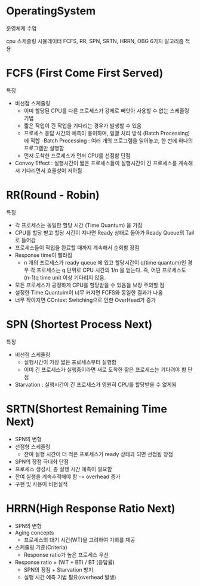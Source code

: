 # OperatingSystem
운영체제 수업

cpu 스케줄링 시뮬레이터
FCFS, RR, SPN, SRTN, HRRN, OBG 6가지 알고리즘 적용

 # FCFS (First Come First Served)
특징
 - 비선점 스케줄링
     - 이미 할당된 CPU를 다른 프로세스가 강제로 빼앗아 사용할 수 없는 스케줄링 기법
     - 짧은 작업이 긴 작업을 기다리는 경우가 발생할 수 있음
     - 프로세스 응답 시간의 예측이 용이하며, 일괄 처리 방식 (Batch Processing) 에 적합 -Batch Processing : 여러 개의 프로그램을 읽어놓고, 한 번에 하나의 프로그램만 실행함
     - 먼저 도착한 프로세스가 먼저 CPU를 선점함
단점
  - Convoy Effect : 실행시간이 짧은 프로세스들이 실행시간이 긴 프로세스를 계속해서 기다리면서 효율성이 저하됨


# RR(Round - Robin)
 특징
  - 각 프로세스는 동일한 할당 시간 (Time Quantum) 을 가짐
  - CPU를 할당 받고 할당 시간이 지나면 Ready 상태로 돌아가 Ready Queue의 Tail로 들어감
  - 프로세스들이 작업을 완료할 때까지 계속해서 순회함
 장점
  - Response time이 빨라짐
      - n 개의 프로세스가 ready queue 에 있고 할당시간이 q(time quantum)인 경우 각 프로세스는 q 단위로 CPU 시간의 1/n 을 얻는다. 즉, 어떤 프로세스도 (n-1)q time unit 이상 기다리지 않음.
  - 모든 프로세스가 공정하게 CPU를 할당받을 수 있음을 보장
주의할 점
 - 설정한 Time Quantuim이 너무 커지면 FCFS와 동일한 결과가 나옴
 - 너무 작아지면 COntext Switching으로 인한 OverHead가 증가


# SPN (Shortest Process Next)
특징 
 - 비선점 스케줄링
    - 실행시간이 가장 짧은 프로세스부터 실행함
    - 이미 긴 프로세스가 실행중이라면 새로 도착한 짧은 프로세스는 기다려야 함
단점 
 - Starvation : 실행시간이 긴 프로세스가 영원히 CPU를 할당받을 수 없게됨

# SRTN(Shortest Remaining Time Next)
 - SPN의 변형
 - 선점형 스케줄링
     - 잔여 실행 시간이 더 적은 프로세스가 ready 상태과 되면 선점됨
 장점
  - SPN의 장점 극대화
 단점
  - 프로세스 생성시, 총 실행 시간 예측이 필요함
  - 잔여 실행을 계속추적해야 함 -> overhead 증가
  - 구현 및 사용이 비현실적

# HRRN(High Response Ratio Next)
 - SPN의 변형
 - Aging concepts
    - 프로세스의 대기 시간(WT)을 고려하여 기회를 제공
 - 스케줄링 기준(Criteria)
    - Response ratio가 높은 프로세스 우선
 - Response ratio = (WT + BT) / BT (응답률)
     - SPN의 장점 + Starvation 방지
     - 실행 시간 예측 기법 필요(overhead 발생)
